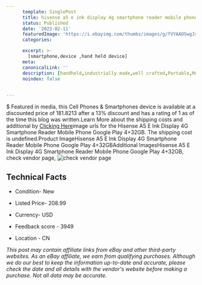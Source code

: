 ```yaml
---
      template: SinglePost
      title: hisense a5 e ink display 4g smartphone reader mobile phone google play 4 32gb
      status: Published
      date: '2023-02-11'
      featuredImage: 'https://i.ebayimg.com/thumbs/images/g/fVYAAOSwgJxhOMiA/s-l225.jpg'
      categories: 

      excerpt: >-
        [smartphone,device ,hand held device]
      meta:
      canonicalLink: ''
      description: [handheld,industrially made,well crafted,Portable,Mobile,Compact,Convenient,Lightweight,Maneuverable,Man-portable,Miniature,Carriable,Hand-held,Light,Holdable,Transportable,Mobile device,Pocket-sized,On-the-go,Wireless,Cordless,Compact size,Convenient size, smartphone,device ,hand held device]
      noindex: false

        
---
```

$
    Featured in media, this Cell Phones & Smartphones device is available at a discounted price of 181.8213 after a 13% discount and has a rating of 1 as of the time this blog was written.Learn More about the shipping costs and additional by [Clicking Here](https://www.ebay.com/itm/224602471427?hash=item344b59bc03%3Ag%3AfVYAAOSwgJxhOMiA&mkevt=1&mkcid=1&mkrid=711-53200-19255-0&campid=%253CePNCampaignId%253E&customid=%253CreferenceId%253E&toolid=10049)image urls for the Hisense A5 E Ink Display 4G Smartphone Reader Mobile Phone Google Play 4+32GB. The shipping cost is undefined.Product ImageHisense A5 E Ink Display 4G Smartphone Reader Mobile Phone Google Play 4+32GBAdditional ImagesHisense A5 E Ink Display 4G Smartphone Reader Mobile Phone Google Play 4+32GB, check vendor page, ![check vendor page](https://origin-galleryplus.ebayimg.com/ws/web/224602471427_2_0_1/225x225.jpg,https://origin-galleryplus.ebayimg.com/ws/web/224602471427_3_0_1/225x225.jpg,https://origin-galleryplus.ebayimg.com/ws/web/224602471427_4_0_1/225x225.jpg,https://origin-galleryplus.ebayimg.com/ws/web/224602471427_5_0_1/225x225.jpg,https://origin-galleryplus.ebayimg.com/ws/web/224602471427_6_0_1/225x225.jpg,https://origin-galleryplus.ebayimg.com/ws/web/224602471427_7_0_1/225x225.jpg,https://origin-galleryplus.ebayimg.com/ws/web/224602471427_8_0_1/225x225.jpg,https://origin-galleryplus.ebayimg.com/ws/web/224602471427_9_0_1/225x225.jpg,https://origin-galleryplus.ebayimg.com/ws/web/224602471427_10_0_1/225x225.jpg,https://origin-galleryplus.ebayimg.com/ws/web/224602471427_11_0_1/225x225.jpg,https://origin-galleryplus.ebayimg.com/ws/web/224602471427_12_0_1/225x225.jpg)
    
    

 ## Technical Facts 



     
      

 - Condition- New 


      

 - Listed Price- 208.99 


      

 - Currency- USD 


      

 - Feedback score - 3949 


      

 - Location - CN 


      
      

 *_This post may contain affiliate links from eBay and other third-party websites. As an eBay affiliate, we earn from qualifying purchases. Although we do our best to keep the information up-to-date and accurate, please check the date and all details with the vendor's website before making a purchase. Not all data may be accurate._*



    
    
    
    
    